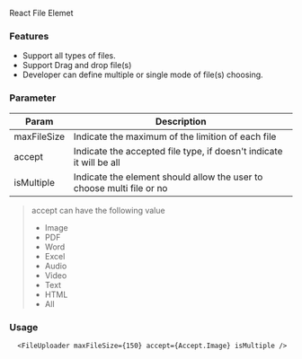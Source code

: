 React File Elemet

### Features
- Support all types of files.
- Support Drag and drop file(s)
- Developer can define multiple or single mode of file(s) choosing.

### Parameter                   
Param         | Description
------------- | -------------
maxFileSize   | Indicate the maximum of the limition of each file
accept        | Indicate the accepted file type, if doesn't indicate it will be all
isMultiple    | Indicate the element should allow the user to choose multi file or no

> accept can have the following value 
> - Image
> - PDF
> - Word
> - Excel
> - Audio
> - Video
> - Text
> - HTML
> - All

### Usage
```
  <FileUploader maxFileSize={150} accept={Accept.Image} isMultiple />
```
